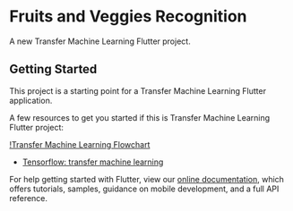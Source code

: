 # Fruits and Veggies Recognition

A new Transfer Machine Learning Flutter project.

## Getting Started

This project is a starting point for a Transfer Machine Learning Flutter application.

A few resources to get you started if this is Transfer Machine Learning Flutter project:

[!Transfer Machine Learning Flowchart](TML.png)

- [Tensorflow: transfer machine learning](https://www.tensorflow.org/)


For help getting started with Flutter, view our
[online documentation](https://flutter.dev/docs), which offers tutorials,
samples, guidance on mobile development, and a full API reference.
